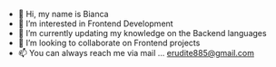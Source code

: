 - 👋 Hi, my name is Bianca
- 👀 I’m interested in Frontend Development
- 🌱 I’m currently updating my knowledge on the Backend languages
- 💞️ I’m looking to collaborate on Frontend projects
- 📫 You can always reach me via mail ... erudite885@gmail.com

<!---
Erudite885/Erudite885 is a ✨ special ✨ repository because its `README.md` (this file) appears on your GitHub profile.
You can click the Preview link to take a look at your changes.
--->
